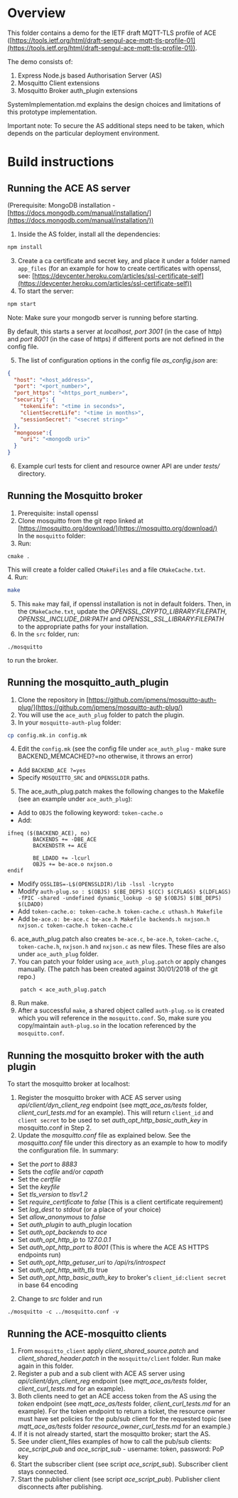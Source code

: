 # Overview

This folder contains a demo for the IETF draft
 MQTT-TLS profile of ACE ([https://tools.ietf.org/html/draft-sengul-ace-mqtt-tls-profile-01](https://tools.ietf.org/html/draft-sengul-ace-mqtt-tls-profile-01)).


 The demo consists of:
 1. Express Node.js based Authorisation Server (AS)
 2. Mosquitto Client extensions
 3. Mosquitto Broker auth_plugin extensions

SystemImplementation.md explains the design choices and limitations of this prototype implementation. 

Important note: To secure the AS additional steps need to be taken, which depends on the particular deployment environment. 

# Build instructions

## Running the ACE AS server

(Prerequisite: MongoDB installation - [https://docs.mongodb.com/manual/installation/](https://docs.mongodb.com/manual/installation/))

1. Inside the AS folder,  install all the dependencies:
```bash
npm install
```
3. Create a ca certificate and secret key, and place it under a folder named `app_files` (for an example for how to create
 certificates with openssl, see: [https://devcenter.heroku.com/articles/ssl-certificate-self](https://devcenter.heroku.com/articles/ssl-certificate-self))  
4. To start the server:
```bash
npm start
```
Note: Make sure your mongodb server is running before starting.

By default, this starts a server at _localhost_, _port 3001_ (in the case of http) and _port 8001_ (in the case of https) if different ports are not defined in the config file.

5. The list of configuration options in the config file _as_config.json_ are:

```json
{
  "host": "<host_address>",
  "port": "<port_number>",
  "port_https": "<https_port_number>",
  "security": {
    "tokenLife": "<time in seconds>",
    "clientSecretLife": "<time in months>",
    "sessionSecret": "<secret string>"
  },
  "mongoose":{
    "uri": "<mongodb uri>"
  }
}
```
6. Example curl tests for client and resource owner API are under _tests/_ directory. 

## Running the Mosquitto broker 

1. Prerequisite: install openssl
2. Clone mosquitto from the git repo linked at [https://mosquitto.org/download/](https://mosquitto.org/download/)  
In the `mosquitto` folder:
3. Run:
```
cmake .
```
This will create a folder called `CMakeFiles` and a file `CMakeCache.txt`.  
4. Run: 
```bash
make
```
5. This `make` may fail, if openssl installation is not in default folders. Then, in the  `CMakeCache.txt`, update the *OPENSSL_CRYPTO_LIBRARY:FILEPATH*, *OPENSSL_INCLUDE_DIR:PATH* and *OPENSSL_SSL_LIBRARY:FILEPATH* to the appropriate paths for your installation. 
6. In the `src` folder, run:
```
./mosquitto
```
to run the broker. 


## Running the mosquitto_auth_plugin
1. Clone the repository in [https://github.com/jpmens/mosquitto-auth-plug/](https://github.com/jpmens/mosquitto-auth-plug/)
2. You will use the  `ace_auth_plug` folder to patch the plugin.
3. In your `mosquitto-auth-plug` folder:  
```bash 
cp config.mk.in config.mk
```
4. Edit the `config.mk` (see the config file under `ace_auth_plug` - make sure BACKEND_MEMCACHED?=no otherwise, it throws an error) 
* Add `BACKEND_ACE ?=yes` 
* Specify `MOSQUITTO_SRC` and `OPENSSLDIR` paths. 
5. The ace_auth_plug.patch makes the following changes to the Makefile (see an example under `ace_auth_plug`):
* Add to `OBJS` the following keyword: `token-cache.o`
* Add:
```
ifneq ($(BACKEND_ACE), no)
        BACKENDS += -DBE_ACE
        BACKENDSTR += ACE

        BE_LDADD += -lcurl
        OBJS += be-ace.o nxjson.o
endif
```
* Modify  `OSSLIBS=-L$(OPENSSLDIR)/lib -lssl -lcrypto`
* Modify `auth-plug.so : $(OBJS) $(BE_DEPS) $(CC) $(CFLAGS) $(LDFLAGS) -fPIC -shared -undefined dynamic_lookup -o $@ $(OBJS) $(BE_DEPS) $(LDADD)`
* Add `token-cache.o: token-cache.h token-cache.c uthash.h Makefile`
* Add `be-ace.o: be-ace.c be-ace.h Makefile backends.h nxjson.h nxjson.c token-cache.h token-cache.c`
6. ace_auth_plug.patch also creates  `be-ace.c`, `be-ace.h`, `token-cache.c`, `token-cache.h`, `nxjson.h` and `nxjson.c` as new files. These files are also under `ace_auth_plug` folder.  
7. You can patch your folder using `ace_auth_plug.patch` or apply changes manually.  (The patch has been created against 30/01/2018 of the git repo.) 
```
    patch < ace_auth_plug.patch
```
8. Run make. 
9. After a successful `make`,  a shared object called `auth-plug.so` is created which you will reference in the `mosquitto.conf`.
So, make sure you copy/maintain `auth-plug.so` in the location referenced by the `mosquitto.conf`.
       

## Running the mosquitto broker with the auth plugin

To start the mosquitto broker at localhost:
1. Register the mosquitto broker with ACE AS server using *api/client/dyn_client_reg* endpoint (see *mqtt_ace_as/tests* folder, *client_curl_tests.md* for an example). 
This will return `client_id` and `client secret` to be used to set *auth_opt_http_basic_auth_key* in mosquitto.conf in Step 2.  
2. Update the _mosquitto.conf_ file as explained below. 
See the _mosquitto.conf_ file under this directory as an example to how to modify the configuration file. In summary:
* Set the _port_ to _8883_
* Sets the _cafile_ and/or _capath_
* Set the _certfile_
* Set the _keyfile_
* Set *tls_version* to _tlsv1.2_
* Set _require_certificate_ to _false_ (This is a client certificate requirement)
* Set *log_dest* to *stdout* (or a place of your choice)
* Set *allow_anonymous* to *false*
* Set *auth_plugin* to auth_plugin location
* Set *auth_opt_backends* to *ace*
* Set *auth_opt_http_ip* to  *127.0.0.1*
* Set *auth_opt_http_port* to  *8001* (This is where the ACE AS HTTPS endpoints run)
* Set *auth_opt_http_getuser_uri* to   */api/rs/introspect*
* Set *auth_opt_http_with_tls* true
* Set *auth_opt_http_basic_auth_key* to broker's `client_id:client secret` in base 64 encoding
2. Change to _src_ folder and run
```
./mosquitto -c ../mosquitto.conf -v
```

## Running the ACE-mosquitto clients
1. From `mosquitto_client` apply *client_shared_source.patch* and *client_shared_header.patch* in the `mosquitto/client` folder. Run make again in this folder. 
2. Register a pub and a sub client with ACE AS server using *api/client/dyn_client_reg* endpoint (see *mqtt_ace_as/tests* folder, *client_curl_tests.md* for an example). 
3. Both clients need to get an ACE access token from the AS using the *token* endpoint (see *mqtt_ace_as/tests* folder, *client_curl_tests.md* for an example). For the token endpoint to return a ticket, the resource owner must have set policies for the pub/sub client for the requested topic (see *mqtt_ace_as/tests* folder *resource_owner_curl_tests.md* for an example.)
4. If it is not already started, start the mosquitto broker; start the AS. 
5. See under client_files examples of how to call the pub/sub clients: *ace_script_pub* and *ace_script_sub* - username: token, password: PoP key
6. Start the subscriber client (see script *ace_script_sub*). Subscriber client stays connected. 
7. Start the publisher client  (see script *ace_script_pub*). Publisher client disconnects after publishing.





